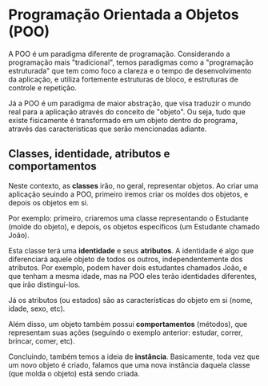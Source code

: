 # Programação Orientada a Objetos (POO)

A POO é um paradigma diferente de programação. Considerando a programação mais "tradicional", temos paradigmas como a "programação estruturada" que tem como foco a clareza e o tempo de desenvolvimento da aplicação, e utiliza fortemente estruturas de bloco, e estruturas de controle e repetição.

Já a POO é um paradigma de maior abstração, que visa traduzir o mundo real para a aplicação através do conceito de "objeto". Ou seja, tudo que existe fisicamente é transformado em um objeto dentro do programa, através das características que serão mencionadas adiante.

## Classes, identidade, atributos e comportamentos

Neste contexto, as **classes** irão, no geral, representar objetos. Ao criar uma aplicação seuindo a POO, primeiro iremos criar os moldes dos objetos, e depois os objetos em si.

Por exemplo: primeiro, criaremos uma classe representando o Estudante (molde do objeto), e depois, os objetos específicos (um Estudante chamado João).

Esta classe terá uma **identidade** e seus **atributos**. A identidade é algo que diferenciará aquele objeto de todos os outros, independentemente dos atributos. Por exemplo, podem haver dois estudantes chamados João, e que tenham a mesma idade, mas na POO eles terão identidades diferentes, que irão distinguí-los.

Já os atributos (ou estados) são as características do objeto em si (nome, idade, sexo, etc).

Além disso, um objeto também possui **comportamentos** (métodos), que representam suas ações (seguindo o exemplo anterior: estudar, correr, brincar, comer, etc).

Concluindo, também temos a ideia de **instância**. Basicamente, toda vez que um novo objeto é criado, falamos que uma nova instância daquela classe (que molda o objeto) está sendo criada.

